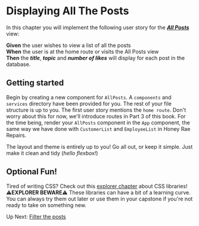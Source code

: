 # Displaying All The Posts
In this chapter you will implement the following user story for the ***[All Posts](./LEARN_WIREFRAME.md#-homeall-posts)*** view:

**Given** the user wishes to view a list of all the posts<br>
**When** the user is at the home route or visits the All Posts view<br>
**Then** the ***title***, ***topic*** and ***number of likes*** will display for each post in the database. 

## Getting started

Begin by creating a new component for `AllPosts`. A `components` and `services` directory have been provided for you. The rest of your file structure is up to you. The first user story mentions the `home route`. Don't worry about this for now, we'll introduce routes in Part 3 of this book. For the time being, render your `AllPosts` component in the `App` component, the same way we have done with `CustomerList` and `EmployeeList` in Honey Rae Repairs. 


The layout and theme is entirely up to you! Go all out, or keep it simple. Just make it clean and tidy (_hello flexbox!_)

## Optional Fun!
Tired of writing CSS? Check out this [explorer chapter](./EXPLORE_CSS.md) about CSS libraries! ⚠️**EXPLORER BEWARE**⚠️ These libraries can have a bit of a learning curve. You can always try them out later or use them in your capstone if you're not ready to take on something new. 

Up Next: [Filter the posts](./LEARN_FILTER.md)